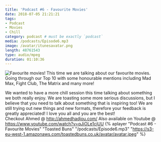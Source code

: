 ```yaml
---
title: 'Podcast #6 - Favourite Movies'
date: 2018-07-05 21:21:21
tags:
- Podcast
- Movies
- Chill
category: podcast # must be exactly `podcast`
media: /podcasts/Episode6.mp3
image: /avatar/itunesavatar.png
length: 48761543
type: audio/mpeg
duration: 01:10:36
---
```

![Favourite movies!](/images/movies.jpg)
This time we are talking about our favourite movies. Going through our 
Top 10 with some honourable mentions including Mad Max, Fight Club, The 
Matrix and many more!
<!--more-->
We wanted to have a more chill session this time talking about something 
we both really enjoy. We are toasting some more serious discussions, but 
I believe that you need to talk about something that is inspiring too!
We are still trying out new things and new formats, therefore your 
feedback is greatly appreciated!
I love you all and you are the best!<script async src="//pagead2.googlesyndication.com/pagead/js/adsbygoogle.js"></script><ins class="adsbygoogle" style="display:block; text-align:center;"  data-ad-layout="in-article"  data-ad-format="fluid"  data-ad-client="ca-pub-2164900147810573"  data-ad-slot="8817307412"></ins><script>(adsbygoogle = window.adsbygoogle || []).push({});</script>
Checkout Ahmed @ http://ahmedhadjou.com/
Also available on Youtube @ https://www.youtube.com/watch?v=qJiOLe1cjUU
{% aplayer "Podcast #6 - Favourite Movies" "Toasted Buns" 
"/podcasts/Episode6.mp3" 
"https://s3-eu-west-1.amazonaws.com/toastedbuns.co.uk/avatar/avatar.jpeg" 
%}

